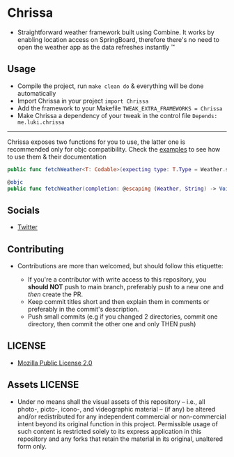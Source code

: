 # Chrissa

* Straightforward weather framework built using Combine. It works by enabling location access on SpringBoard, therefore there's no need to open the weather app as the data refreshes instantly :tm:

## Usage

* Compile the project, run `make clean do` & everything will be done automatically
* Import Chrissa in your project `import Chrissa`
* Add the framework to your Makefile `TWEAK_EXTRA_FRAMEWORKS = Chrissa`
* Make Chrissa a dependency of your tweak in the control file `Depends: me.luki.chrissa`

---

Chrissa exposes two functions for you to use, the latter one is recommended only for objc compatibility. Check the [examples](./Examples) to see how to use them & their documentation
```swift
public func fetchWeather<T: Codable>(expecting type: T.Type = Weather.self) throws -> AnyPublisher<T, Error>

@objc
public func fetchWeather(completion: @escaping (Weather, String) -> Void) throws
```

## Socials

* [Twitter](https://twitter.com/Lukii120)

## Contributing

* Contributions are more than welcomed, but should follow this etiquette:

	* If you're a contributor with write access to this repository, you **should NOT** push to main branch, preferably push to a new one and *then* create the PR.
	* Keep commit titles short and then explain them in comments or preferably in the commit's description.
	* Push small commits (e.g if you changed 2 directories, commit one directory, then commit the other one and only THEN push)

## LICENSE

* [Mozilla Public License 2.0](https://www.mozilla.org/en-US/MPL/2.0/)

## Assets LICENSE

* Under no means shall the visual assets of this repository – i.e., all photo-, picto-, icono-, and videographic material – (if any) be altered and/or redistributed for any independent commercial or non-commercial intent beyond its original function in this project. Permissible usage of such content is restricted solely to its express application in this repository and any forks that retain the material in its original, unaltered form only.
